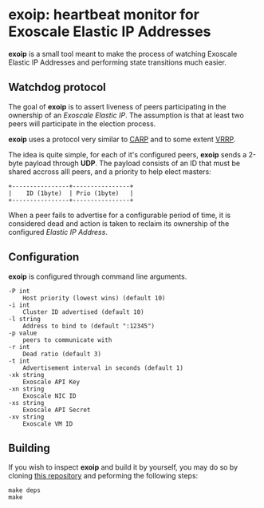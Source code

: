 exoip: heartbeat monitor for Exoscale Elastic IP Addresses
==========================================================

**exoip** is a small tool meant to make the process of watching
Exoscale Elastic IP Addresses and performing state transitions much
easier.

## Watchdog protocol

The goal of **exoip** is to assert liveness of peers participating in
the ownership of an *Exoscale Elastic IP*. The assumption is that at
least two peers will participate in the election process.


**exoip** uses a protocol very similar to
[CARP](http://en.wikipedia.org/wiki/Common_Addresss_Redundancy_Protocol)
and to some extent
[VRRP](http://en.wikipedia.org/wiki/Virtual_Router_Redundancy_Protocol).

The idea is quite simple, for each of it's configured peers, **exoip**
sends a 2-byte payload through **UDP**. The payload consists of an ID
that must be shared accross alll peers, and a priority to help elect
masters:

    +----------------+----------------+
    |    ID (1byte)  | Prio (1byte)   |
	+----------------+----------------+
	
When a peer fails to advertise for a configurable period of time, it
is considered dead and action is taken to reclaim its ownership of
the configured *Elastic IP Address*.

## Configuration

**exoip** is configured through command line arguments.

    -P int
    	Host priority (lowest wins) (default 10)
    -i int
    	Cluster ID advertised (default 10)
    -l string
    	Address to bind to (default ":12345")
    -p value
    	peers to communicate with
    -r int
    	Dead ratio (default 3)
    -t int
    	Advertisement interval in seconds (default 1)
    -xk string
    	Exoscale API Key
    -xn string
    	Exoscale NIC ID
    -xs string
    	Exoscale API Secret
    -xv string
    	Exoscale VM ID

## Building

If you wish to inspect **exoip** and build it by yourself, you may do so
by cloning [this repository](https://github.com/exoscale/exoip) and 
peforming the following steps:

    make deps
	make
	
	
